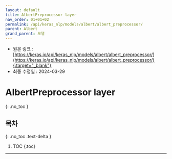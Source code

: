 ```yaml
---
layout: default
title: AlbertPreprocessor layer
nav_order: 01+01+02
permalink: /api/keras_nlp/models/albert/albert_preprocessor/
parent: Albert
grand_parent: 모델
---
```


* 원본 링크 : [https://keras.io/api/keras_nlp/models/albert/albert_preprocessor/](https://keras.io/api/keras_nlp/models/albert/albert_preprocessor/){:target="_blank"}
* 최종 수정일 : 2024-03-29

# AlbertPreprocessor layer
{: .no_toc }

## 목차
{: .no_toc .text-delta }

1. TOC
{:toc}

---
